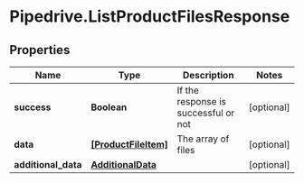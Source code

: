 # Pipedrive.ListProductFilesResponse

## Properties

Name | Type | Description | Notes
------------ | ------------- | ------------- | -------------
**success** | **Boolean** | If the response is successful or not | [optional] 
**data** | [**[ProductFileItem]**](ProductFileItem.md) | The array of files | [optional] 
**additional_data** | [**AdditionalData**](AdditionalData.md) |  | [optional] 


